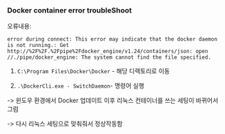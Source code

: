 ### Docker container error troubleShoot

오류내용:

```
error during connect: This error may indicate that the docker daemon is not running.: Get http://%2F%2F.%2Fpipe%2Fdocker_engine/v1.24/containers/json: open //./pipe/docker_engine: The system cannot find the file specified.
```



1) `C:\Program Files\Docker\Docker` - 해당 디렉토리로 이동

2) `.\DockerCli.exe - SwitchDaemon`- 명령어 실행

-> 윈도우 환경에서 Docker 업데이트 이후 리눅스 컨테이너를 쓰는 세팅이 바뀌어서 그럼

-> 다시 리눅스 세팅으로 맞춰줘서 정상작동함
